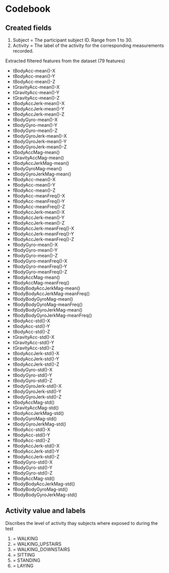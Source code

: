 # Codebook
## Created fields

1. Subject = The participant subject ID. Range from 1 to 30.
2. Activity = The label of the activity for the corresponding measurements recorded.

Extracted filtered features  from the dataset (79 features)

- tBodyAcc-mean()-X 
- tBodyAcc-mean()-Y
- tBodyAcc-mean()-Z
- tGravityAcc-mean()-X
- tGravityAcc-mean()-Y
- tGravityAcc-mean()-Z
- tBodyAccJerk-mean()-X
- tBodyAccJerk-mean()-Y
- tBodyAccJerk-mean()-Z
- tBodyGyro-mean()-X
- tBodyGyro-mean()-Y
- tBodyGyro-mean()-Z
- tBodyGyroJerk-mean()-X
- tBodyGyroJerk-mean()-Y
- tBodyGyroJerk-mean()-Z
- tBodyAccMag-mean()
- tGravityAccMag-mean()
- tBodyAccJerkMag-mean()
- tBodyGyroMag-mean()
- tBodyGyroJerkMag-mean()
- fBodyAcc-mean()-X
- fBodyAcc-mean()-Y
- fBodyAcc-mean()-Z
- fBodyAcc-meanFreq()-X
- fBodyAcc-meanFreq()-Y
- fBodyAcc-meanFreq()-Z
- fBodyAccJerk-mean()-X
- fBodyAccJerk-mean()-Y
- fBodyAccJerk-mean()-Z
- fBodyAccJerk-meanFreq()-X
- fBodyAccJerk-meanFreq()-Y
- fBodyAccJerk-meanFreq()-Z
- fBodyGyro-mean()-X
- fBodyGyro-mean()-Y
- fBodyGyro-mean()-Z
- fBodyGyro-meanFreq()-X
- fBodyGyro-meanFreq()-Y
- fBodyGyro-meanFreq()-Z
- fBodyAccMag-mean()
- fBodyAccMag-meanFreq()
- fBodyBodyAccJerkMag-mean()
- fBodyBodyAccJerkMag-meanFreq()
- fBodyBodyGyroMag-mean()
- fBodyBodyGyroMag-meanFreq()
- fBodyBodyGyroJerkMag-mean()
- fBodyBodyGyroJerkMag-meanFreq()
- tBodyAcc-std()-X
- tBodyAcc-std()-Y
- tBodyAcc-std()-Z
- tGravityAcc-std()-X
- tGravityAcc-std()-Y
- tGravityAcc-std()-Z
- tBodyAccJerk-std()-X
- tBodyAccJerk-std()-Y
- tBodyAccJerk-std()-Z
- tBodyGyro-std()-X
- tBodyGyro-std()-Y
- tBodyGyro-std()-Z
- tBodyGyroJerk-std()-X
- tBodyGyroJerk-std()-Y
- tBodyGyroJerk-std()-Z
- tBodyAccMag-std()
- tGravityAccMag-std()
- tBodyAccJerkMag-std()
- tBodyGyroMag-std()
- tBodyGyroJerkMag-std()
- fBodyAcc-std()-X
- fBodyAcc-std()-Y
- fBodyAcc-std()-Z
- fBodyAccJerk-std()-X
- fBodyAccJerk-std()-Y
- fBodyAccJerk-std()-Z
- fBodyGyro-std()-X
- fBodyGyro-std()-Y
- fBodyGyro-std()-Z
- fBodyAccMag-std()
- fBodyBodyAccJerkMag-std()
- fBodyBodyGyroMag-std()
- fBodyBodyGyroJerkMag-std() 

## Activity value and labels ##
Discribes the level of activity thay subjects where exposed to during the test

1. = WALKING
2. = WALKING_UPSTAIRS
3. = WALKING_DOWNSTAIRS
4. = SITTING
5. = STANDING
6. = LAYING
